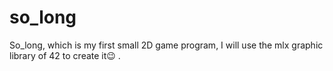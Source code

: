# so_long
So_long, which is my first small 2D game program, I will use the mlx graphic library of 42 to create it😉 .
